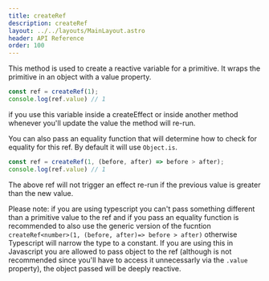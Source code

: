 ```yaml
---
title: createRef
description: createRef
layout: ../../layouts/MainLayout.astro
header: API Reference
order: 100
---
```

This method is used to create a reactive variable for a primitive. It wraps the primitive in an object with a value property.

```typescript
const ref = createRef(1);
console.log(ref.value) // 1
```

if you use this variable inside a createEffect or inside another method whenever you'll update the value the method will re-run.

You can also pass an equality function that will determine how to check for equality for this ref. By default it will use `Object.is`.

```typescript
const ref = createRef(1, (before, after) => before > after);
console.log(ref.value) // 1
```
The above ref will not trigger an effect re-run if the previous value is greater than the new value.

Please note: if you are using typescript you can't pass something different than a primitive value to the ref and if you pass an equality function is recommended to also use the generic version of the fucntion `createRef<number>(1, (before, after)=> before > after)` otherwise Typescript will narrow the type to a constant. If you are using this in Javascript you are allowed to pass object to the ref (although is not recommended since you'll have to access it unnecessarly via the `.value` property), the object passed will be deeply reactive.


